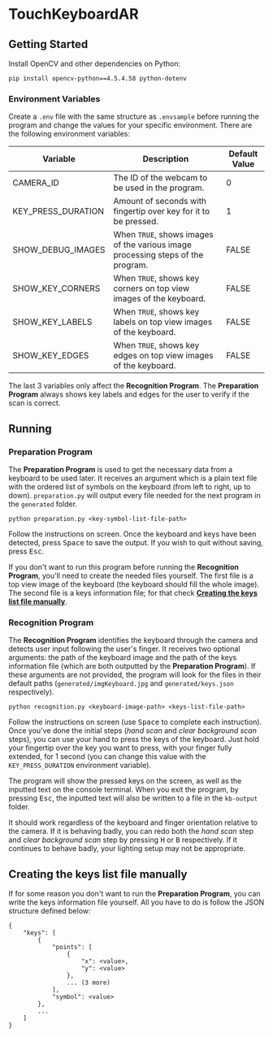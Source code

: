 # TouchKeyboardAR
## Getting Started
Install OpenCV and other dependencies on Python:

```
pip install opencv-python==4.5.4.58 python-dotenv
```

### Environment Variables

Create a `.env` file with the same structure as `.envsample` before running the program and change the values for your specific environment. There are the following environment variables:

| **Variable**       | **Description**                                                                 | **Default Value** |
|--------------------|---------------------------------------------------------------------------------|-------------------|
| CAMERA_ID          | The ID of the webcam to be used in the program.                                 | 0                 |
| KEY_PRESS_DURATION | Amount of seconds with fingertip over key for it to be pressed.                 | 1                 |
| SHOW_DEBUG_IMAGES  | When `TRUE`, shows images of the various image processing steps of the program. | FALSE             |
| SHOW_KEY_CORNERS   | When `TRUE`, shows key corners on top view images of the keyboard.              | FALSE             |
| SHOW_KEY_LABELS    | When `TRUE`, shows key labels on top view images of the keyboard.               | FALSE             |
| SHOW_KEY_EDGES     | When `TRUE`, shows key edges on top view images of the keyboard.                | FALSE             |

The last 3 variables only affect the **Recognition Program**. The **Preparation Program** always shows key labels and edges for the user to verify if the scan is correct.

## Running

### Preparation Program

The **Preparation Program** is used to get the necessary data from a keyboard to be used later. It receives an argument which is a plain text file with the ordered list of symbols on the keyboard (from left to right, up to down). `preparation.py` will output every file needed for the next program in the `generated` folder. 

```
python preparation.py <key-symbol-list-file-path>
```

Follow the instructions on screen. Once the keyboard and keys have been detected, press <kbd>Space</kbd> to save the output. If you wish to quit without saving, press <kbd>Esc</kbd>.

If you don't want to run this program before running the **Recognition Program**, you'll need to create the needed files yourself. The first file is a top view image of the keyboard (the keyboard should fill the whole image). The second file is a keys information file; for that check [**Creating the keys list file manually**](#Creating-the-keys-list-file-manually).

### Recognition Program

The **Recognition Program** identifies the keyboard through the camera and detects user input following the user's finger. It receives two optional arguments: the path of the keyboard image and the path of the keys information file (which are both outputted by the **Preparation Program**). If these arguments are not provided, the program will look for the files in their default paths (`generated/imgKeyboard.jpg` and `generated/keys.json` respectively).

```
python recognition.py <keyboard-image-path> <keys-list-file-path>
```

Follow the instructions on screen (use <kbd>Space</kbd> to complete each instruction). Once you've done the initial steps (*hand scan* and *clear background scan* steps), you can use your hand to press the keys of the keyboard. Just hold your fingertip over the key you want to press, with your finger fully extended, for 1 second (you can change this value with the `KEY_PRESS_DURATION` environment variable).

The program will show the pressed keys on the screen, as well as the inputted text on the console terminal. When you exit the program, by pressing <kbd>Esc</kbd>, the inputted text will also be written to a file in the `kb-output` folder. 

It should work regardless of the keyboard and finger orientation relative to the camera. If it is behaving badly, you can redo both the *hand scan* step and *clear background scan* step by pressing <kbd>H</kbd> or <kbd>B</kbd> respectively. If it continues to behave badly, your lighting setup may not be appropriate.

## Creating the keys list file manually

If for some reason you don't want to run the **Preparation Program**, you can write the keys information file yourself. All you have to do is follow the JSON structure defined below:
```
{
    "keys": [
        {
            "points": [
                {
                    "x": <value>,
                    "y": <value>
                },
                ... (3 more)
            ],
            "symbol": <value>
        },
        ...
    ]
}
```
